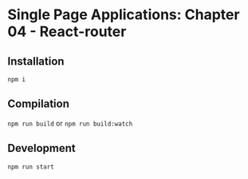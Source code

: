 Single Page Applications: Chapter 04 - React-router
===================================================

Installation
------------
`npm i`

Compilation
-----------
`npm run build` or `npm run build:watch`

Development
-----------
`npm run start`
